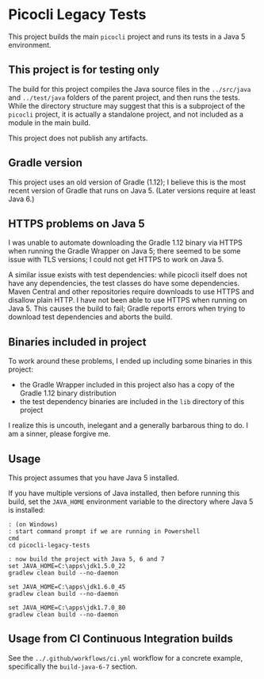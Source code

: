 # Picocli Legacy Tests

This project builds the main `picocli` project and runs its tests in a Java 5 environment.

## This project is for testing only
The build for this project compiles the Java source files in the `../src/java` and `../test/java` folders of the parent project, and then runs the tests.
While the directory structure may suggest that this is a subproject of the `picocli` project, it is actually a standalone project, and not included as a module in the main build.

This project does not publish any artifacts.

## Gradle version
This project uses an old version of Gradle (1.12); I believe this is the most recent version of Gradle that runs on Java 5. (Later versions require at least Java 6.)

## HTTPS problems on Java 5
I was unable to automate downloading the Gradle 1.12 binary via HTTPS when running the Gradle Wrapper on Java 5; there seemed to be some issue with TLS versions; I could not get HTTPS to work on Java 5.

A similar issue exists with test dependencies: while picocli itself does not have any dependencies, the test classes do have some dependencies.
Maven Central and other repositories require downloads to use HTTPS and disallow plain HTTP.
I have not been able to use HTTPS when running on Java 5.
This causes the build to fail; Gradle reports errors when trying to download test dependencies and aborts the build.

## Binaries included in project
To work around these problems, I ended up including some binaries in this project:

* the Gradle Wrapper included in this project also has a copy of the Gradle 1.12 binary distribution
* the test dependency binaries are included in the `lib` directory of this project

I realize this is uncouth, inelegant and a generally barbarous thing to do. I am a sinner, please forgive me.

## Usage
This project assumes that you have Java 5 installed.

If you have multiple versions of Java installed, then before running this build, set the `JAVA_HOME` environment variable to the directory where Java 5 is installed:

```
: (on Windows)
: start command prompt if we are running in Powershell
cmd
cd picocli-legacy-tests

: now build the project with Java 5, 6 and 7
set JAVA_HOME=C:\apps\jdk1.5.0_22
gradlew clean build --no-daemon

set JAVA_HOME=C:\apps\jdk1.6.0_45
gradlew clean build --no-daemon

set JAVA_HOME=C:\apps\jdk1.7.0_80
gradlew clean build --no-daemon
```

## Usage from CI Continuous Integration builds

See the `../.github/workflows/ci.yml` workflow for a concrete example, specifically the `build-java-6-7` section.
